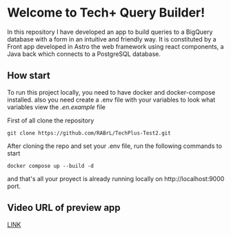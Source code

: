 # Welcome to Tech+ Query Builder!

In this repository I have developed an app to build queries to a BigQuery database with a form in an intuitive and friendly way.
It is constituted by a Front app developed in Astro the web framework using react components, a Java back which connects to a PostgreSQL database. 

## How start
To run this project locally, you need to have docker and docker-compose installed. also you need create a .env file with your variables to look what variables view the *.en.example* file

First of all clone the repository

    git clone https://github.com/RABrL/TechPlus-Test2.git

After cloning the repo and set your .env file, run the following commands to start

    docker compose up --build -d
and that's all your proyect is already running locally on http://localhost:9000 port.

## Video URL of preview app
[LINK](https://youtube.com)
